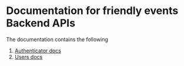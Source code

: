 # Documentation for friendly events Backend APIs
    
The documentation contains the following

1. [Authenticator docs](./authentication/authentication.md)
2. [Users docs](./users/users.md)
